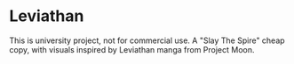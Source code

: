 # Leviathan
This is university project, not for commercial use. A "Slay The Spire" cheap copy, with visuals inspired by Leviathan manga from Project Moon.

